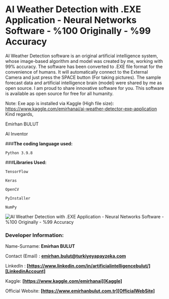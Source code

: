 # **AI Weather Detection with .EXE Application - Neural Networks Software - %100 Originally - %99 Accuracy**
AI Weather Detection software is an original artificial intelligence system, whose image-based algorithm and model was created by me, working with 99% accuracy. The software has been converted to .EXE file format for the convenience of humans. It will automatically connect to the External Camera and just press the SPACE button (For taking pictures). The sample forecast data and artificial intelligence brain (model) were shared by me as open source. I am proud to share innovative software for you. This software is available as open source for free for all humanity.

Note: Exe app is installed via Kaggle (High file size): https://www.kaggle.com/emirhanai/ai-weather-detector-exe-application
Kind regards,

Emirhan BULUT

AI Inventor

###**The coding language used:**

`Python 3.9.8`

###**Libraries Used:**

`TensorFlow`

`Keras`

`OpenCV`

`PyInstaller`

`NumPy`

<img class="fit-picture"
     src="https://github.com/emirhanai/ai_weather_detector_emirhan_artificial_intelligence/blob/master/ai_weather_detector_emirhan_artificial_intelligence.png?raw=true"
     alt="AI Weather Detection with .EXE Application - Neural Networks Software - %100 Originally - %99 Accuracy">
     
### **Developer Information:**

Name-Surname: **Emirhan BULUT**

Contact (Email) : **emirhan.bulut@turkiyeyapayzeka.com**

LinkedIn : **[https://www.linkedin.com/in/artificialintelligencebulut/][LinkedinAccount]**

[LinkedinAccount]: https://www.linkedin.com/in/artificialintelligencebulut/

Kaggle: **[https://www.kaggle.com/emirhanai][Kaggle]**

Official Website: **[https://www.emirhanbulut.com.tr][OfficialWebSite]**

[Kaggle]: https://www.kaggle.com/emirhanai

[OfficialWebSite]: https://www.emirhanbulut.com.tr
